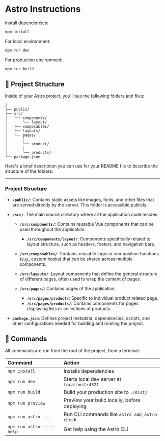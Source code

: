 # Astro Instructions

Install dependencies:

```sh
npm install
```

For local environment: 

```sh
npm run dev
```

For production environment:

```sh
npm run build
```
## 🚀 Project Structure

Inside of your Astro project, you'll see the following folders and files:

```text
/
├── public/
├── src/
│   └── components/
│       └── layout/
│   └── composables/
│   └── layouts/
│   └── pages/
│       │
│       └── product/
│       │
│       └── products/
└── package.json
```

Here's a brief description you can use for your README file to describe the structure of the folders:

---

### Project Structure

- **`/public/`**: Contains static assets like images, fonts, and other files that are served directly by the server. This folder is accessible publicly.

- **`/src/`**: The main source directory where all the application code resides.
    - **`/src/components/`**: Contains reusable Vue components that can be used throughout the application.
        - **`/src/components/layout/`**: Components specifically related to layout structure, such as headers, footers, and navigation bars.

    - **`/src/composables/`**: Contains reusable logic or composition functions (e.g., custom hooks) that can be shared across multiple components.

    - **`/src/layouts/`**: Layout components that define the general structure of different pages, often used to wrap the content of pages.

    - **`/src/pages/`**: Contains pages of the application.
        - **`/src/pages/product/`**: Specific to individual product related page.
        - **`/src/pages/products/`**: Contains components for pages displaying lists or collections of products.

- **`package.json`**: Defines project metadata, dependencies, scripts, and other configurations needed for building and running the project.

## 🧞 Commands

All commands are run from the root of the project, from a terminal:

| Command                   | Action                                           |
| :------------------------ | :----------------------------------------------- |
| `npm install`             | Installs dependencies                            |
| `npm run dev`             | Starts local dev server at `localhost:4321`      |
| `npm run build`           | Build your production site to `./dist/`          |
| `npm run preview`         | Preview your build locally, before deploying     |
| `npm run astro ...`       | Run CLI commands like `astro add`, `astro check` |
| `npm run astro -- --help` | Get help using the Astro CLI                     |
